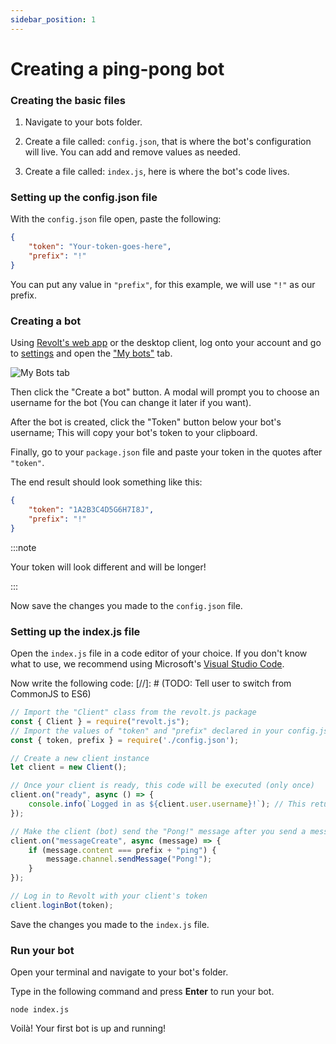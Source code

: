 ```yaml
---
sidebar_position: 1
---
```

  
# Creating a ping-pong bot
  
### Creating the basic files
  
1. Navigate to your bots folder.

2. Create a file called: `config.json`, that is where the bot's configuration will live. You can add and remove values as needed.

3. Create a file called: `index.js`, here is where the bot's code lives.

### Setting up the config.json file
  
With the `config.json` file open, paste the following:
  
```json
{
	"token": "Your-token-goes-here",
	"prefix": "!"
}
```
  
You can put any value in `"prefix"`, for this example, we will use `"!"` as our prefix.

### Creating a bot

Using [Revolt's web app](https://app.revolt.chat/) or the desktop client, log onto your account and go to
[settings](https://app.revolt.chat) and open the ["My bots"](https://app.revolt.chat/settings) tab.
  
![My Bots tab](https://i.imgur.com/yzWKcfo.png)

Then click the "Create a bot" button. A modal will prompt you to choose an username for the bot (You can change
it later if you want).

After the bot is created, click the "Token" button below your bot's username; This will copy your bot's token to
your clipboard.

Finally, go to your `package.json` file and paste your token in the quotes after `"token"`.

The end result should look something like this:

```json
{
	"token": "1A2B3C4D5G6H7I8J",
	"prefix": "!"
}
``` 

:::note

Your token will look different and will be longer!

:::

Now save the changes you made to the `config.json` file.
  
### Setting up the index.js file
  
Open the `index.js` file in a code editor of your choice. If you don't know what to use, we recommend using
Microsoft's [Visual Studio Code](https://code.visualstudio.com).

Now write the following code:
[//]: # (TODO: Tell user to switch from CommonJS to ES6)

```js
// Import the "Client" class from the revolt.js package
const { Client } = require("revolt.js");
// Import the values of "token" and "prefix" declared in your config.json file
const { token, prefix } = require('./config.json');

// Create a new client instance
let client = new Client();

// Once your client is ready, this code will be executed (only once)
client.on("ready", async () => {
    console.info(`Logged in as ${client.user.username}!`); // This returns "Logged in as *Your bot's name*!" in the console
});

// Make the client (bot) send the "Pong!" message after you send a message with the content "!ping" into chat.
client.on("messageCreate", async (message) => {
    if (message.content === prefix + "ping") {
        message.channel.sendMessage("Pong!");
    }
});

// Log in to Revolt with your client's token
client.loginBot(token);
```
  
Save the changes you made to the `index.js` file.

### Run your bot

Open your terminal and navigate to your bot's folder.

Type in the following command and press **Enter** to run your bot.

```
node index.js
```
  
Voilà! Your first bot is up and running!
